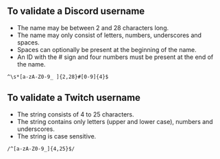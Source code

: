 ## To validate a Discord username
+ The name may be between 2 and 28 characters long.
+ The name may only consist of letters, numbers, underscores and spaces.
+ Spaces can optionally be present at the beginning of the name.
+ An ID with the # sign and four numbers must be present at the end of the name.
```
^\s*[a-zA-Z0-9_ ]{2,28}#[0-9]{4}$
```
## To validate a Twitch username
+ The string consists of 4 to 25 characters.
+ The string contains only letters (upper and lower case), numbers and underscores.
+ The string is case sensitive.
```
/^[a-zA-Z0-9_]{4,25}$/
```
